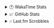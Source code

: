 <details>
  <summary>🕐 WakaTime Stats</summary><br/>

<!--START_SECTION:waka-->
![Code Time](http://img.shields.io/badge/Code%20Time-13%20hrs%2025%20mins-blue)

![Profile Views](http://img.shields.io/badge/Profile%20Views-77-blue)

![Lines of code](https://img.shields.io/badge/From%20Hello%20World%20I%27ve%20Written-3.8%20million%20lines%20of%20code-blue)

**🐱 My GitHub Data** 

> 📦 517.3 kB Used in GitHub's Storage 
 > 
> 🏆 0 Contributions in the Year 2025
 > 
> 💼 Opted to Hire
 > 
> 📜 11 Public Repositories 
 > 
> 🔑 13 Private Repositories 
 > 
**I'm an Early 🐤** 

```text
🌞 Morning                1863 commits        ███░░░░░░░░░░░░░░░░░░░░░░   10.26 % 
🌆 Daytime                7383 commits        ██████████░░░░░░░░░░░░░░░   40.66 % 
🌃 Evening                6705 commits        █████████░░░░░░░░░░░░░░░░   36.92 % 
🌙 Night                  2208 commits        ███░░░░░░░░░░░░░░░░░░░░░░   12.16 % 
```
📅 **I'm Most Productive on Monday** 

```text
Monday                   3139 commits        ████░░░░░░░░░░░░░░░░░░░░░   17.29 % 
Tuesday                  2351 commits        ███░░░░░░░░░░░░░░░░░░░░░░   12.95 % 
Wednesday                2262 commits        ███░░░░░░░░░░░░░░░░░░░░░░   12.46 % 
Thursday                 2857 commits        ████░░░░░░░░░░░░░░░░░░░░░   15.73 % 
Friday                   1984 commits        ███░░░░░░░░░░░░░░░░░░░░░░   10.93 % 
Saturday                 2571 commits        ████░░░░░░░░░░░░░░░░░░░░░   14.16 % 
Sunday                   2995 commits        ████░░░░░░░░░░░░░░░░░░░░░   16.49 % 
```


📊 **This Week I Spent My Time On** 

```text
🕑︎ Time Zone: Asia/Barnaul

💬 Programming Languages: 
PHP                      10 hrs 6 mins       ██████████████░░░░░░░░░░░   57.49 % 
YAML                     1 hr 44 mins        ██░░░░░░░░░░░░░░░░░░░░░░░   09.92 % 
CSS                      1 hr 23 mins        ██░░░░░░░░░░░░░░░░░░░░░░░   07.87 % 
Smarty                   1 hr 18 mins        ██░░░░░░░░░░░░░░░░░░░░░░░   07.39 % 
Markdown                 45 mins             █░░░░░░░░░░░░░░░░░░░░░░░░   04.33 % 

🔥 Editors: 
PhpStorm                 17 hrs 35 mins      █████████████████████████   100.00 % 

💻 Operating System: 
Windows                  17 hrs 35 mins      █████████████████████████   100.00 % 
```

**I Mostly Code in PHP** 

```text
PHP                      23 repos            █████████████░░░░░░░░░░░░   51.11 % 
Batchfile                11 repos            ██████░░░░░░░░░░░░░░░░░░░   24.44 % 
HTML                     3 repos             ██░░░░░░░░░░░░░░░░░░░░░░░   06.67 % 
Twig                     1 repo              █░░░░░░░░░░░░░░░░░░░░░░░░   02.22 % 
Pawn                     1 repo              █░░░░░░░░░░░░░░░░░░░░░░░░   02.22 % 
```




 Last Updated on 03/02/2025 00:57:03 UTC
<!--END_SECTION:waka-->
</details>

<details>
  <summary>📈 GitHub Stats</summary><br/>

[![belomaxorka's GitHub stats](https://github-readme-stats.vercel.app/api?username=belomaxorka&theme=buefy)](https://github.com/belomaxorka)
</details>

<details>
  <summary>🎶 Last.fm Scrobbles</summary><br/>

![My scrobbles](https://lastfm-recently-played.vercel.app/api?user=belomaxorka&show_user=header&count=3&footer_style=normal_stats)
</details>
